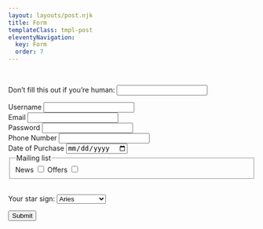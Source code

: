 ```yaml
---
layout: layouts/post.njk
title: Form
templateClass: tmpl-post
eleventyNavigation:
  key: Form
  order: 7
---
```

<br>
<form name="submitted" method="POST" data-netlify="true" netlify-honeypot="bot-field">
<p class="hidden">
    <label>Don’t fill this out if you’re human: <input name="bot-field" /></label>
  </p>
  <label for="Username">Username</label>
  <input type="text" name="username" id="Username"/>
  <br>
  <label for="Email">Email</label>
  <input type="email" name="email" id="Email"/>
  <br>
  <label for="Password">Password</label>
  <input type="password" name="password" id="Password"/>
  <br>
  <label for="PhoneNumber">Phone Number</label>
  <input type="tel" id="PhoneNumber" name="phoneNumber"/>
  <br>
  <label for="date">Date of Purchase</label>
  <input type="date" id="date" name="date"/>
  <br>
  
  <fieldset>
    <legend>Mailing list</legend>
  <label for="list">News</label>
    <input type="checkbox" id="list" name="list"/>
  <label for="list">Offers</label>
    <input type="checkbox" id="list" name="list"/>
  </fieldset>
  <br>
  
  <label for="starSign"> Your star sign: </label>
  <select id="starSign">
    <optgroup label="Fire sign:">
      <option> Aries </option>
      <option> Leo </option>
      <option> Sagittarius </option>
    </optgroup>
    <optgroup label="Earth sign:">
      <option> Taurus </option>
      <option> Virgo </option>
      <option> Capricorn </option>
    </optgroup>
    <optgroup label="Air sign:">
      <option> Gemini </option>
      <option> Libra </option>
      <option> Aquarius </option>
    </optgroup>
    <optgroup label="Water sign:">
      <option> Cancer </option>
      <option> Scorpio </option>
      <option> Pisces </option>
    </optgroup>
  <br>
  <p><input type="submit" value="Submit"></p>
</form>